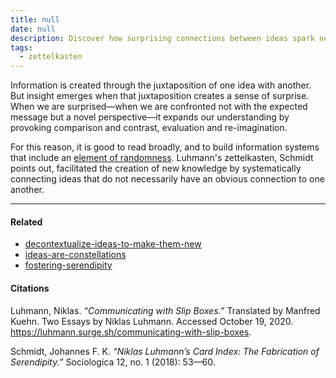 ```yaml
---
title: null
date: null
description: Discover how surprising connections between ideas spark new insights and why broad reading and random linking in knowledge systems boost creativity and understanding.
tags:
  - zettelkasten
---
```


Information is created through the juxtaposition of one idea with another. But insight emerges when that juxtaposition creates a sense of surprise. When we are surprised—when we are confronted not with the expected message but a novel perspective—it expands our understanding by provoking comparison and contrast, evaluation and re-imagination.

For this reason, it is good to read broadly, and to build information systems that include an [ element of randomness](). Luhmann's zettelkasten, Schmidt points out, facilitated the creation of new knowledge by systematically connecting ideas that do not necessarily have an obvious connection to one another.

---

#### Related

- [decontextualize-ideas-to-make-them-new]()
- [ideas-are-constellations]()
- [fostering-serendipity]()

#### Citations

Luhmann, Niklas. _“Communicating with Slip Boxes.”_ Translated by Manfred Kuehn. Two Essays by Niklas Luhmann. Accessed October 19, 2020. https://luhmann.surge.sh/communicating-with-slip-boxes.

Schmidt, Johannes F. K. _“Niklas Luhmann’s Card Index: The Fabrication of Serendipity.”_ Sociologica 12, no. 1 (2018): 53—60.
